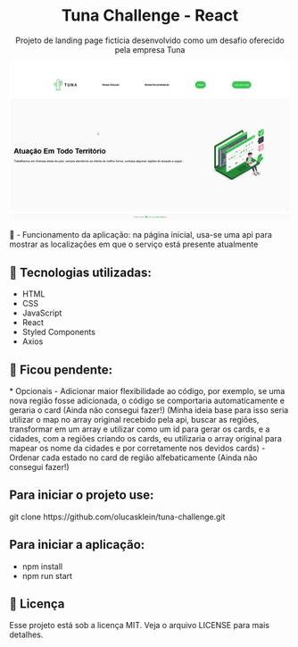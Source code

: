 <h1 align="center"> Tuna Challenge - React</h1>

<p align="center">Projeto de landing page fictícia desenvolvido como um desafio oferecido pela empresa Tuna
</p>
<img src="./tuna-challenge.gif">

📖 - Funcionamento da aplicação: na página inicial, usa-se uma api para mostrar as localizações em que o serviço está presente atualmente

<h2>🚀 Tecnologias utilizadas: </h2>

- HTML
- CSS
- JavaScript
- React
- Styled Components
- Axios

<h2> 🎯 Ficou pendente: </h2>
* Opcionais
- Adicionar maior flexibilidade ao código, por exemplo, se uma nova região fosse adicionada, o código se comportaria automaticamente e geraria o card (Ainda não consegui fazer!)
(Minha ideia base para isso seria utilizar o map no array original recebido pela api, buscar as regiões, transformar em um array e utilizar como um id para gerar os cards, e a cidades, com a regiões criando os cards, eu utilizaria o array original para mapear os nome da cidades e por corretamente nos devidos cards)
- Ordenar cada estado no card de região alfebaticamente (Ainda não consegui fazer!)

<h2>Para iniciar o projeto use: </h2>
git clone https://github.com/olucasklein/tuna-challenge.git

<h2>Para iniciar a aplicação:</h2>

- npm install
- npm run start

<h2>📝 Licença</h2>
Esse projeto está sob a licença MIT. Veja o arquivo LICENSE para mais detalhes.
